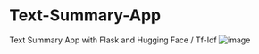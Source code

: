 # Text-Summary-App
Text Summary App with Flask and Hugging Face / Tf-Idf
![image](https://github.com/AlbinaKrasykova/Text-Summary-App/assets/91033995/9d68525e-67c4-47d8-8a0a-17032433df7d)
